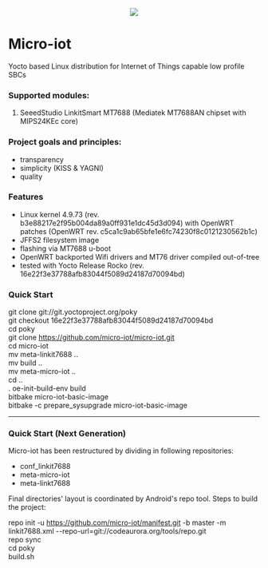 <p align ="center"><img src=logo-big.svg /></p>  

# Micro-iot
Yocto based Linux distribution for Internet of Things capable low profile SBCs

### Supported modules:
1. SeeedStudio LinkitSmart MT7688 (Mediatek MT7688AN chipset with MIPS24KEc core)

### Project goals and principles:
- transparency
- simplicity (KISS & YAGNI)
- quality

### Features
- Linux kernel 4.9.73 (rev. b3e88217e2f95b004da89a0ff931e1dc45d3d094) with OpenWRT patches (OpenWRT rev.
  c5ca1c9ab65bfe1e6fc74230f8c0121230562b1c)
- JFFS2 filesystem image
- flashing via MT7688 u-boot
- OpenWRT backported Wifi drivers and MT76 driver compiled out-of-tree
- tested with Yocto Release Rocko (rev. 16e22f3e37788afb83044f5089d24187d70094bd)

### Quick Start  
git clone git://git.yoctoproject.org/poky  
git checkout 16e22f3e37788afb83044f5089d24187d70094bd  
cd poky  
git clone https://github.com/micro-iot/micro-iot.git  
cd micro-iot  
mv meta-linkit7688 ..  
mv build ..  
mv meta-micro-iot ..  
cd ..  
. oe-init-build-env build  
bitbake micro-iot-basic-image  
bitbake -c prepare_sysupgrade micro-iot-basic-image

---
### Quick Start (Next Generation)
Micro-iot has been restructured by dividing in following repositories:
* conf_linkit7688
* meta-micro-iot
* meta-linkt7688

Final directories' layout is coordinated by Android's repo tool. Steps to build the project:

repo init -u https://github.com/micro-iot/manifest.git -b master -m linkit7688.xml --repo-url=git://codeaurora.org/tools/repo.git  
repo sync  
cd poky  
build.sh  

